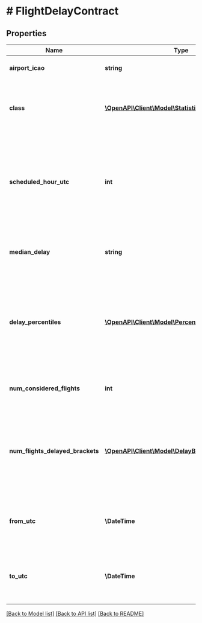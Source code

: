 # # FlightDelayContract

## Properties

Name | Type | Description | Notes
------------ | ------------- | ------------- | -------------
**airport_icao** | **string** | ICAO code of the airport at which statistics is observed |
**class** | [**\OpenAPI\Client\Model\StatisticClass**](StatisticClass.md) | Class of statistics&lt;p&gt;Possible values:&lt;/p&gt; &lt;ul&gt; &lt;li&gt;&lt;b&gt;0 - Flight&lt;/b&gt;&lt;/li&gt; &lt;li&gt;&lt;b&gt;1 - FlightAndHour&lt;/b&gt;&lt;/li&gt; &lt;/ul&gt; |
**scheduled_hour_utc** | **int** | Hour on which flight is scheduled (represented in UTC).    If provided, it separates the statistics for the same flight departing/arriving at different time of day  on different days within the observed period. | [optional]
**median_delay** | **string** | Median historic delay of the flight (format: [-]hh:mm:ss).  Value can be negative (therefore, means early occurence). |
**delay_percentiles** | [**\OpenAPI\Client\Model\PercentileBracketContract[]**](PercentileBracketContract.md) | Distribution of historic delays of the flight in percentiles from 5 percentile to 95 percentile in steps of 5 percentile,   allowing for a more detailed analysis of delay patterns beyond simple averages or medians. |
**num_considered_flights** | **int** | The number of flight movements taken into account to calculate this  statistics. |
**num_flights_delayed_brackets** | [**\OpenAPI\Client\Model\DelayBracketContract[]**](DelayBracketContract.md) | Brackets containing information more detailed information about  how many flights were delayed/early per specific delay range brackets  (e.g. late from 15 to 30 minutes, from 30 to 60, etc.) |
**from_utc** | **\DateTime** | The beginning of the time range within which flght delay information is calculated (represented in UTC time) |
**to_utc** | **\DateTime** | The end of the time range within which flght delay information is calculated (represented in UTC time) |

[[Back to Model list]](../../README.md#models) [[Back to API list]](../../README.md#endpoints) [[Back to README]](../../README.md)
